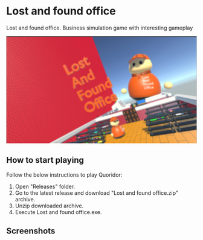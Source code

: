 # Lost and found office
Lost and found office. Business simulation game with interesting gameplay

![](https://github.com/unknownMusician/LostAndFoundOffice/blob/main/Images/LoafImage.png)


## How to start playing
Follow the below instructions to play Quoridor:
1. Open "Releases" folder.
2. Go to the latest release and download "Lost and found office.zip" archive.
3. Unzip downloaded archive.
4. Execute Lost and found office.exe.

## Screenshots
